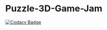 # Puzzle-3D-Game-Jam
[![Codacy Badge](https://api.codacy.com/project/badge/Grade/30379b5351e14837a31532af3a199179)](https://app.codacy.com/app/gabrielcassimiro/Puzzle-3D-Game-Jam?utm_source=github.com&utm_medium=referral&utm_content=gabrielcassimiro/Puzzle-3D-Game-Jam&utm_campaign=Badge_Grade_Dashboard)